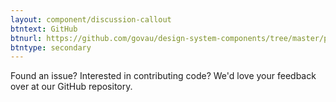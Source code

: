 ```yaml
---
layout: component/discussion-callout
btntext: GitHub
btnurl: https://github.com/govau/design-system-components/tree/master/packages/responsive-media
btntype: secondary
---
```


 Found an issue? Interested in contributing code? We'd love your feedback over at our GitHub repository.
